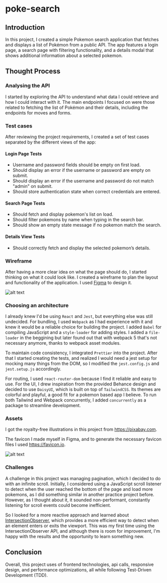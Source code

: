 # poke-search

## Introduction

In this project, I created a simple Pokemon search application that fetches and displays a list of Pokémon from a public API. The app features a login page, a search page with filtering functionality, and a details modal that shows additional information about a selected pokemon.

## Thought Process

### Analysing the API

I started by exploring the API to understand what data I could retrieve and how I could interact with it. The main endpoints I focused on were those related to fetching the list of Pokémon and their details, including the endpoints for moves and forms.

### Test cases

After reviewing the project requirements, I created a set of test cases separated by the different views of the app:

#### Login Page Tests

- Username and password fields should be empty on first load.
- Should display an error if the username or password are empty on submit.
- Should display an error if the username and password do not match "admin" on submit.
- Should store authentication state when correct credentials are entered.

#### Search Page Tests

- Should fetch and display pokemon's list on load.
- Should filter pokemons by name when typing in the search bar.
- Should show an empty state message if no pokemon match the search.

#### Details View Tests

- Should correctly fetch and display the selected pokemon’s details.

### Wireframe

After having a more clear idea on what the page should do, I started thinking on what it could look like. I created a wireframe to plan the layout and functionality of the application. I used [Figma](https://www.figma.com/proto/fwovNIF8WLpQlMZQNk5GLD/poke-search?node-id=1-6&p=f&t=8akNGQzfMHggbLHx-1&scaling=min-zoom&content-scaling=fixed&page-id=0%3A1&starting-point-node-id=1%3A6&show-proto-sidebar=1) to design it.

![alt text](image.png)

### Choosing an architecture

I already knew I'd be using `React` and `Jest`, but everything else was still undecided.
For bundling, I used `Webpack` as I had experience with it and knew it would be a reliable choice for building the project. I added `Babel` for compiling JavaScript and a `style-loader` for adding styles. I added a `file-loader` in the beggining but later found out that with webpack 5 that's not necessary anymore, thanks to webpack asset modules.

To maintain code consistency, I integrated `Prettier` into the project. After that I started creating the tests, and realized I would need a jest setup for mocking many things from the DOM, so I modified the `jest.config.js` and `jest.setup.js` accordingly.

For routing, I used `react-router-dom` because I find it reliable and easy to use.
For the UI, I drew inspiration from the provided Behance design and decided to use `DaisyUI`, which is built on top of `TailwindCSS`. Its themes are colorful and playful, a good fit for a pokemon based app I believe. To run both Tailwind and Webpack concurrently, I added `concurrently` as a package to streamline development.

### Assets

I got the royalty-free illustrations in this project from https://pixabay.com.

The favicon I made myself in Figma, and to generate the necessary favicon files I used https://favicon.io.

![alt text](image-1.png)

### Challenges

A challenge in this project was managing pagination, which I decided to do with an infinite scroll. Initially, I considered using a JavaScript scroll listener to detect when the user reached the bottom of the page and load more pokemons, as I did something similar in another practice project before. However, as I thought about it, it sounded non-performant, constantly listening for scroll events could become inefficient.

So I looked for a more reactive approach and learned about [IntersectionObserver](https://developer.mozilla.org/en-US/docs/Web/API/IntersectionObserver), which provides a more efficient way to detect when an element enters or exits the viewport. This was my first time using the IntersectionObserver API, and although there is room for improvement, I'm happy with the results and the opportunity to learn something new.

## Conclusion

Overall, this project uses of frontend technologies, api calls, responsive design, and performance optimizations, all while following Test-Driven Development (TDD).

